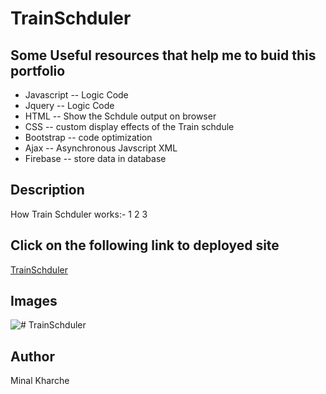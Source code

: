 # TrainSchduler

## Some Useful resources that help me to buid this portfolio
*  Javascript -- Logic Code
*  Jquery -- Logic Code
*  HTML  -- Show the Schdule output on browser 
*  CSS -- custom display effects of the Train schdule
*  Bootstrap -- code optimization
*  Ajax -- Asynchronous Javscript XML
*  Firebase -- store data in database

 ## Description
  How Train Schduler works:- 
  1
  2
  3

## Click on the following link to deployed site
[TrainSchduler](https://minalk24.github.io/TrainSchduler/)

 ## Images 
![# TrainSchduler](assets/images/trainschduler.png)

## Author
Minal Kharche
